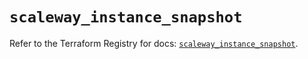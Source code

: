 # `scaleway_instance_snapshot`

Refer to the Terraform Registry for docs: [`scaleway_instance_snapshot`](https://registry.terraform.io/providers/scaleway/scaleway/2.42.1/docs/resources/instance_snapshot).
